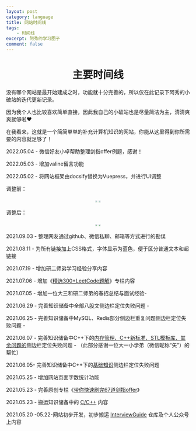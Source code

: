 ```yaml
---
layout: post
category: language
title: 网站时间线
tags:
    - 时间线
excerpt: 阿秀的学习圈子
comment: false
---
```





  <h1 align="center">
    主要时间线
  </h1>

没有哪个网站是最开始建成之时，功能就十分完善的，所以仅在此记录下阿秀的小破站的迭代更新记录。

因为我个人也比较喜欢简单直接，因此我自己的小破站也是尽量简洁为主，清清爽爽就够啦❤️

在我看来，这就是一个简简单单的补充计算机知识的网站，你能从这里得到你所需要的内容就足够了！





2022.05.04 - 微信好友小卓帮助整理剑指offer例题，感谢！

2022.05.03 - 增加valine留言功能

2022.05.02 - 将网站框架由docsify替换为Vuepress，并进行UI调整

调整前：

<div align="center">
  <img src="https://axiu-image-bed.oss-cn-shanghai.aliyuncs.com/img/202205130207949.png" style="zoom:30%;" />
  <img src="https://axiu-image-bed.oss-cn-shanghai.aliyuncs.com/img/202205130207959.png" style="zoom:30%;" />
</div>

调整后：

<div align="center">
  <img src="https://axiu-image-bed.oss-cn-shanghai.aliyuncs.com/img/202205130210658.png" style="zoom:30%;" />
  <img src="https://axiu-image-bed.oss-cn-shanghai.aliyuncs.com/img/202205130210038.png" style="zoom:30%;" />
</div>

2021.09.03 - 整理网友通过github、微信私聊、邮箱等方式进行的勘误

2021.08.11 - 为所有链接加上CSS格式，字体显示为蓝色，便于区分普通文本和超链接

2021.07.19 - 增加研二师弟学习经验分享内容

2021.07.06 - 增加《[精选300+LeetCode题解](https://interviewguide.cn/#/Doc/Knowledge/%E7%AE%97%E6%B3%95/LeetCode%E9%A2%98%E8%A7%A3/README)》专栏内容

2021.07.05 - 增加一位大三和研二师弟的春招总结与面试经验-

2021.06.29 - 完善知识储备中全部八股文侧边栏定位失败问题 - 

 2021.06.25 - 完善知识储备中MySQL、Redis部分侧边栏重复问题侧边栏定位失败问题 -

2021.06.07 - 完善知识储备中C++下的[内存管理、C++新标准、STL模板库、其余问题的](Doc/Knowledge/C++/README.md)侧边栏定位失败问题 - （此部分感谢一位大一小学弟（微信昵称“矢”）的帮忙）

2021.06.05- 完善知识储备中C++下的[基础知识](Doc/Knowledge/C++/基础语法/基础语法.md)侧边栏定位失败问题

2021.05.25 - 增加网站页面字数统计功能 

2021.05.23 - 完善原创专栏《[带你快速刷完67道剑指offer](https://interviewguide.cn/#/Doc/Knowledge/%E7%AE%97%E6%B3%95/%E5%B8%A6%E4%BD%A0%E5%BF%AB%E9%80%9F%E5%88%B7%E5%AE%8C67%E9%81%93%E5%89%91%E6%8C%87offer/README)》

2021.05.23 - 搬运知识储备中的 [C/C++](Doc/Knowledge/C++/README.md) 内容

2021.05.20 -05.22-网站初步开发，初步搬运 [InterviewGuide](https://github.com/forthespada/InterviewGuide) 仓库及个人公众号上内容









